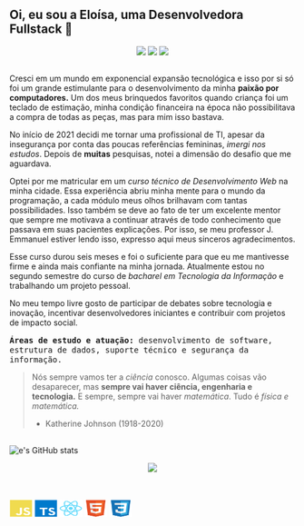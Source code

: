 ## Oi, eu sou a Eloísa, uma Desenvolvedora Fullstack 🌱


<div align='center'>
  
  <a href="https://instagram.com/eloisantunesz" target="_blank">
    <img src="https://img.shields.io/badge/-Instagram-%23E4405F?style=plastic&logo=appveyor&logo=instagram&logoColor=white" target="_blank"></a>
  <a href = "mailto:eloisantunesp@gmail.com">
    <img src="https://img.shields.io/badge/-Gmail-%23333?style=plastic&logo=appveyor&logo=gmail&logoColor=white" target="_blank"></a>
  <a href="https://www.linkedin.com/in/eloisa-antunes" target="_blank">
    <img src="https://img.shields.io/badge/-LinkedIn-%230077B5?style=plastic&logo=appveyor=linkedin&logoColor=white" target="_blank"></a> 
  
  </div>
  
##


Cresci em um mundo em exponencial expansão tecnológica e isso por si só foi um grande estimulante para o desenvolvimento da minha **paixão por computadores.** Um dos meus brinquedos favoritos quando criança foi um teclado de estimação, minha condição financeira na época não possibilitava a compra de todas as peças, mas para mim isso bastava.

No início de 2021 decidi me tornar uma profissional de TI, apesar da insegurança por conta das poucas referências femininas, *imergi nos estudos*. Depois de **muitas** pesquisas, notei a dimensão do desafio que me aguardava. 

Optei por me matricular em um *curso técnico de Desenvolvimento Web* na minha cidade. Essa experiência abriu minha mente para o mundo da programação, a cada módulo meus olhos brilhavam com tantas possibilidades. Isso também se deve ao fato de ter um excelente mentor que sempre me motivava a continuar através de todo conhecimento que passava em suas pacientes explicações. Por isso, se meu professor J. Emmanuel estiver lendo isso, expresso aqui meus sinceros agradecimentos. 

Esse curso durou seis meses e foi o suficiente para que eu me mantivesse firme e ainda mais confiante na minha jornada. 
Atualmente estou no segundo semestre do curso de *bacharel em Tecnologia da Informação* e trabalhando um projeto pessoal.

No meu tempo livre gosto de participar de debates sobre tecnologia e inovação, incentivar desenvolvedores iniciantes e contribuir com projetos de impacto social. 

<kbd>**Áreas de estudo e atuação:** desenvolvimento de software, estrutura de dados, suporte técnico e segurança da informação.</kbd>


> Nós sempre vamos ter a *ciência* conosco.
> Algumas coisas vão desaparecer, mas **sempre vai haver ciência, engenharia e tecnologia.**
> E sempre, sempre vai haver *matemática*.
> Tudo é *física e matemática.*
> - Katherine Johnson (1918-2020)

##

![e's GitHub stats](https://github-readme-stats.vercel.app/api?username=e-0a&show_icons=true&theme=tokyonight)



<div align="center"> <img src="https://user-images.githubusercontent.com/118397019/228424389-fa76f65f-ee8e-4132-8429-54482c2341af.png" width="230" heigth="230" > </div>

  
##
  
<div style="display: inline_block"><br>
  <img align="center" alt="E-Js" height="30" width="40" src="https://raw.githubusercontent.com/devicons/devicon/master/icons/javascript/javascript-plain.svg">
  <img align="center" alt="E-Ts" height="30" width="40" src="https://raw.githubusercontent.com/devicons/devicon/master/icons/typescript/typescript-plain.svg">
  <img align="center" alt="E-React" height="30" width="40" src="https://raw.githubusercontent.com/devicons/devicon/master/icons/react/react-original.svg">
  <img align="center" alt="E-HTML" height="30" width="40" src="https://raw.githubusercontent.com/devicons/devicon/master/icons/html5/html5-original.svg">
  <img align="center" alt="E-CSS" height="30" width="40" src="https://raw.githubusercontent.com/devicons/devicon/master/icons/css3/css3-original.svg">
  
  ##
  
